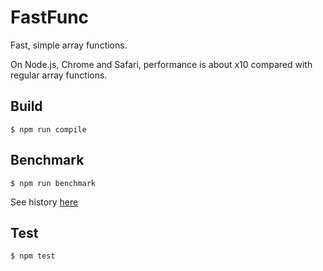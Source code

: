 # FastFunc

Fast, simple array functions.

On Node.js, Chrome and Safari, performance is about x10 compared with regular array functions.

## Build

`$ npm run compile`

## Benchmark

`$ npm run benchmark`

See history [here](./benchmark/history)

## Test

`$ npm test`
